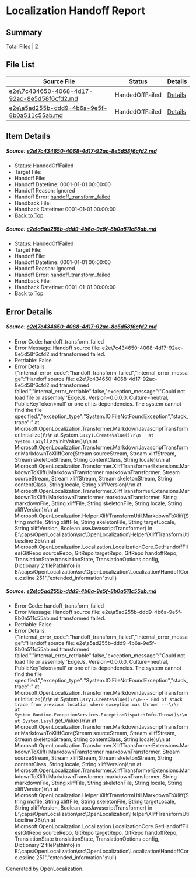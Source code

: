 # <a name='report-top'></a> Localization Handoff Report

## Summary
 Total Files | 2

## File List
 Source File | Status | Details 
 ----------- | ------ | ------- 
 [e2e\7c434650-4068-4d17-92ac-8e5d58f6cfd2.md](https://github.com/OpenLocalizationTest/oltest/blob/57a2062f9578cb3944fbebecc1ca74c90f7bc98a/e2e/7c434650-4068-4d17-92ac-8e5d58f6cfd2.md) | HandedOffFailed | [Details](#fb094a45821f2d440d56f9b90b5fb0f998c0feb51)
 [e2e\a5ad255b-ddd9-4b6a-9e5f-8b0a511c55ab.md](https://github.com/OpenLocalizationTest/oltest/blob/57a2062f9578cb3944fbebecc1ca74c90f7bc98a/e2e/a5ad255b-ddd9-4b6a-9e5f-8b0a511c55ab.md) | HandedOffFailed | [Details](#244c3452b18e65c150172a3ef0fd6a817a37a1132)

## Item Details
##### <a name='fb094a45821f2d440d56f9b90b5fb0f998c0feb51'></a> Source: [e2e\7c434650-4068-4d17-92ac-8e5d58f6cfd2.md](https://github.com/OpenLocalizationTest/oltest/blob/57a2062f9578cb3944fbebecc1ca74c90f7bc98a/e2e/7c434650-4068-4d17-92ac-8e5d58f6cfd2.md)
* Status: HandedOffFailed
* Target File: 
* Handoff File: 
* Handoff Datetime: 0001-01-01 00:00:00
* Handoff Reason: Ignored
* Handoff Error: [handoff_transform_failed](#fb094a45821f2d440d56f9b90b5fb0f998c0feb51handoff_transform_failed)
* Handback File: 
* Handback Datetime: 0001-01-01 00:00:00
* [Back to Top](#report-top)

##### <a name='244c3452b18e65c150172a3ef0fd6a817a37a1132'></a> Source: [e2e\a5ad255b-ddd9-4b6a-9e5f-8b0a511c55ab.md](https://github.com/OpenLocalizationTest/oltest/blob/57a2062f9578cb3944fbebecc1ca74c90f7bc98a/e2e/a5ad255b-ddd9-4b6a-9e5f-8b0a511c55ab.md)
* Status: HandedOffFailed
* Target File: 
* Handoff File: 
* Handoff Datetime: 0001-01-01 00:00:00
* Handoff Reason: Ignored
* Handoff Error: [handoff_transform_failed](#244c3452b18e65c150172a3ef0fd6a817a37a1132handoff_transform_failed)
* Handback File: 
* Handback Datetime: 0001-01-01 00:00:00
* [Back to Top](#report-top)


## Error Details
##### <a name='fb094a45821f2d440d56f9b90b5fb0f998c0feb51handoff_transform_failed'></a> Source: [e2e\7c434650-4068-4d17-92ac-8e5d58f6cfd2.md](#fb094a45821f2d440d56f9b90b5fb0f998c0feb51)
* Error Code: handoff_transform_failed
* Error Message: Handoff source file: e2e\7c434650-4068-4d17-92ac-8e5d58f6cfd2.md transformed failed.
* Retriable: False
* Error Details: {"internal_error_code":"handoff_transform_failed","internal_error_message":"Handoff source file: e2e\\7c434650-4068-4d17-92ac-8e5d58f6cfd2.md transformed failed.","internal_error_retriable":false,"exception_message":"Could not load file or assembly 'EdgeJs, Version=0.0.0.0, Culture=neutral, PublicKeyToken=null' or one of its dependencies. The system cannot find the file specified.","exception_type":"System.IO.FileNotFoundException","stack_trace":"   at Microsoft.OpenLocalization.Transformer.MarkdownJavascriptTransformer.Initialize()\r\n   at System.Lazy`1.CreateValue()\r\n   at System.Lazy`1.LazyInitValue()\r\n   at Microsoft.OpenLocalization.Transformer.MarkdownJavascriptTransformer.MarkdownToXliffCore(Stream sourceStream, Stream xliffStream, Stream skeletonStream, String contentClass, String locale)\r\n   at Microsoft.OpenLocalization.Transformer.XliffTransformerExtensions.MarkdownToXliff(IMarkdownTransformer markdownTransformer, Stream sourceStream, Stream xliffStream, Stream skeletonStream, String contentClass, String locale, String xliffVersion)\r\n   at Microsoft.OpenLocalization.Transformer.XliffTransformerExtensions.MarkdownToXliff(IMarkdownTransformer markdownTransformer, String markdownFile, String xliffFile, String skeletonFile, String locale, String xliffVersion)\r\n   at Microsoft.OpenLocalization.Helper.XliffTransformUtil.MarkdownToXliff(String mdfile, String xliffFile, String skeletonFile, String targetLocale, String xliffVersion, Boolean useJavascriptTransformer) in E:\\caps\\OpenLocalization\\src\\OpenLocalization\\Helper\\XliffTransformUtil.cs:line 26\r\n   at Microsoft.OpenLocalization.Localization.LocalizationCore.GetHandoffFiles(GitRepo sourceRepo, GitRepo targetRepo, GitRepo handoffRepo, TranslationState translationState, TranslationOptions config, Dictionary`2 filePathInfo) in E:\\caps\\OpenLocalization\\src\\OpenLocalization\\Localization\\HandoffCore.cs:line 251","extended_information":null}

##### <a name='244c3452b18e65c150172a3ef0fd6a817a37a1132handoff_transform_failed'></a> Source: [e2e\a5ad255b-ddd9-4b6a-9e5f-8b0a511c55ab.md](#244c3452b18e65c150172a3ef0fd6a817a37a1132)
* Error Code: handoff_transform_failed
* Error Message: Handoff source file: e2e\a5ad255b-ddd9-4b6a-9e5f-8b0a511c55ab.md transformed failed.
* Retriable: False
* Error Details: {"internal_error_code":"handoff_transform_failed","internal_error_message":"Handoff source file: e2e\\a5ad255b-ddd9-4b6a-9e5f-8b0a511c55ab.md transformed failed.","internal_error_retriable":false,"exception_message":"Could not load file or assembly 'EdgeJs, Version=0.0.0.0, Culture=neutral, PublicKeyToken=null' or one of its dependencies. The system cannot find the file specified.","exception_type":"System.IO.FileNotFoundException","stack_trace":"   at Microsoft.OpenLocalization.Transformer.MarkdownJavascriptTransformer.Initialize()\r\n   at System.Lazy`1.CreateValue()\r\n--- End of stack trace from previous location where exception was thrown ---\r\n   at System.Runtime.ExceptionServices.ExceptionDispatchInfo.Throw()\r\n   at System.Lazy`1.get_Value()\r\n   at Microsoft.OpenLocalization.Transformer.MarkdownJavascriptTransformer.MarkdownToXliffCore(Stream sourceStream, Stream xliffStream, Stream skeletonStream, String contentClass, String locale)\r\n   at Microsoft.OpenLocalization.Transformer.XliffTransformerExtensions.MarkdownToXliff(IMarkdownTransformer markdownTransformer, Stream sourceStream, Stream xliffStream, Stream skeletonStream, String contentClass, String locale, String xliffVersion)\r\n   at Microsoft.OpenLocalization.Transformer.XliffTransformerExtensions.MarkdownToXliff(IMarkdownTransformer markdownTransformer, String markdownFile, String xliffFile, String skeletonFile, String locale, String xliffVersion)\r\n   at Microsoft.OpenLocalization.Helper.XliffTransformUtil.MarkdownToXliff(String mdfile, String xliffFile, String skeletonFile, String targetLocale, String xliffVersion, Boolean useJavascriptTransformer) in E:\\caps\\OpenLocalization\\src\\OpenLocalization\\Helper\\XliffTransformUtil.cs:line 26\r\n   at Microsoft.OpenLocalization.Localization.LocalizationCore.GetHandoffFiles(GitRepo sourceRepo, GitRepo targetRepo, GitRepo handoffRepo, TranslationState translationState, TranslationOptions config, Dictionary`2 filePathInfo) in E:\\caps\\OpenLocalization\\src\\OpenLocalization\\Localization\\HandoffCore.cs:line 251","extended_information":null}


Generated by OpenLocalization.
